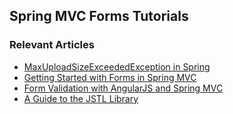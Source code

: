 ## Spring MVC Forms Tutorials

### Relevant Articles
- [MaxUploadSizeExceededException in Spring](http://www.baeldung.com/spring-maxuploadsizeexceeded)
- [Getting Started with Forms in Spring MVC](http://www.baeldung.com/spring-mvc-form-tutorial)
- [Form Validation with AngularJS and Spring MVC](http://www.baeldung.com/validation-angularjs-spring-mvc)
- [A Guide to the JSTL Library](http://www.baeldung.com/jstl)
